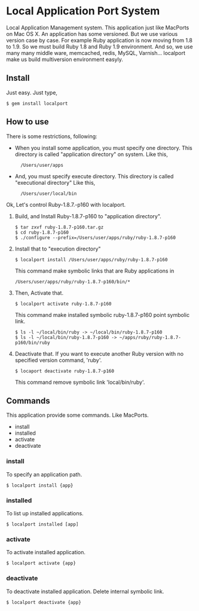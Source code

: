 # Local Application Port System
Local Application Management system. This application just like MacPorts on Mac
OS X.
An application has some versioned. But we use various version case by case.
For example Ruby application is now moving from 1.8 to 1.9.
So we must build Ruby 1.8 and Ruby 1.9 environment.
And so, we use many many middle ware, memcached, redis, MySQL, Varnish...
localport make us build multiversion environment easyly.

## Install
Just easy. Just type,

    $ gem install localport

## How to use
There is some restrictions, following:

* When you install some application, you must specify one directory.
  This directory is called "application directory" on system.
  Like this,

        /Users/user/apps

* And, you must specify execute directory.
  This directory is called "executional directory"
  Like this,

        /Users/user/local/bin

Ok, Let's control Ruby-1.8.7.-p160 with localport.

1.  Build, and Install Ruby-1.8.7-p160 to "application directory".

        $ tar zxvf ruby-1.8.7-p160.tar.gz
        $ cd ruby-1.8.7-p160
        $ ./configure --prefix=/Users/user/apps/ruby/ruby-1.8.7-p160

2.  Install that to "execution directory"

        $ localport install /Users/user/apps/ruby/ruby-1.8.7-p160

    This command make symbolic links that are Ruby applications in

        /Users/user/apps/ruby/ruby-1.8.7-p160/bin/*

3.  Then, Activate that.

        $ localport activate ruby-1.8.7-p160

    This command make installed symbolic ruby-1.8.7-p160 point symbolic link.

        $ ls -l ~/local/bin/ruby -> ~/local/bin/ruby-1.8.7-p160
        $ ls -l ~/local/bin/ruby-1.8.7-p160 -> ~/apps/ruby/ruby-1.8.7-p160/bin/ruby

4.  Deactivate that.
    If you want to execute another Ruby version with no specified version command, 'ruby'.

        $ locaport deactivate ruby-1.8.7-p160

    This command remove symbolic link 'local/bin/ruby'.

## Commands
This application provide some commands. Like MacPorts.

- install
- installed
- activate
- deactivate

### install

To specify an application path.

    $ localport install {app}

### installed

To list up installed applications.

    $ localport installed [app]

### activate

To activate installed application.

    $ localport activate {app}

### deactivate

To deactivate installed application.
Delete internal symbolic link.

    $ localport deactivate {app}
